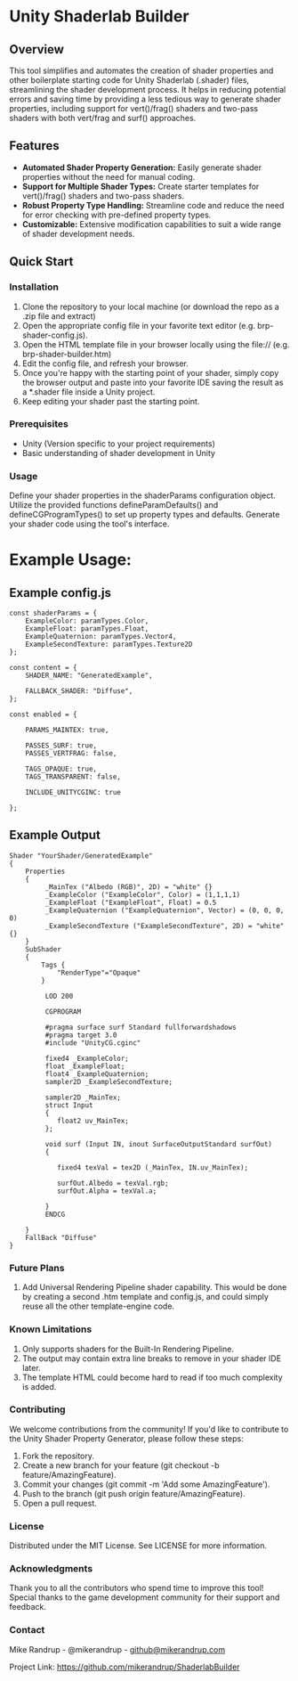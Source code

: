 # Unity Shaderlab Builder

## Overview

This tool simplifies and automates the creation of shader properties and other boilerplate starting code for Unity Shaderlab (.shader) files, streamlining the shader development process. It helps in reducing potential errors and saving time by providing a less tedious way to generate shader properties, including support for vert()/frag() shaders and two-pass shaders with both vert/frag and surf() approaches.

## Features

- **Automated Shader Property Generation:** Easily generate shader properties without the need for manual coding.
- **Support for Multiple Shader Types:** Create starter templates for vert()/frag() shaders and two-pass shaders.
- **Robust Property Type Handling:** Streamline code and reduce the need for error checking with pre-defined property types.
- **Customizable:** Extensive modification capabilities to suit a wide range of shader development needs.

## Quick Start

### Installation

1. Clone the repository to your local machine (or download the repo as a .zip file and extract)
2. Open the appropriate config file in your favorite text editor (e.g. brp-shader-config.js).
3. Open the HTML template file in your browser locally using the file:// (e.g. brp-shader-builder.htm)
4. Edit the config file, and refresh your browser.
5. Once you're happy with the starting point of your shader, simply copy the browser output and paste into your favorite IDE saving the result as a *.shader file inside a Unity project.
6. Keep editing your shader past the starting point.

### Prerequisites

- Unity (Version specific to your project requirements)
- Basic understanding of shader development in Unity

### Usage
Define your shader properties in the shaderParams configuration object.
Utilize the provided functions defineParamDefaults() and defineCGProgramTypes() to set up property types and defaults.
Generate your shader code using the tool's interface.

# Example Usage:

## Example config.js
```
const shaderParams = {
    ExampleColor: paramTypes.Color,
    ExampleFloat: paramTypes.Float,
    ExampleQuaternion: paramTypes.Vector4,
    ExampleSecondTexture: paramTypes.Texture2D
};

const content = {
    SHADER_NAME: "GeneratedExample",

    FALLBACK_SHADER: "Diffuse",
};

const enabled = {

    PARAMS_MAINTEX: true,

    PASSES_SURF: true,
    PASSES_VERTFRAG: false,

    TAGS_OPAQUE: true,
    TAGS_TRANSPARENT: false,

    INCLUDE_UNITYCGINC: true

};
```

## Example Output
```
Shader "YourShader/GeneratedExample"
{
    Properties
    {
         _MainTex ("Albedo (RGB)", 2D) = "white" {}
         _ExampleColor ("ExampleColor", Color) = (1,1,1,1)
         _ExampleFloat ("ExampleFloat", Float) = 0.5
         _ExampleQuaternion ("ExampleQuaternion", Vector) = (0, 0, 0, 0)
         _ExampleSecondTexture ("ExampleSecondTexture", 2D) = "white" {}
    }
    SubShader
    {
        Tags {
            "RenderType"="Opaque"
        }

         LOD 200

         CGPROGRAM

         #pragma surface surf Standard fullforwardshadows
         #pragma target 3.0
         #include "UnityCG.cginc"

         fixed4 _ExampleColor;
         float _ExampleFloat;
         float4 _ExampleQuaternion;
         sampler2D _ExampleSecondTexture;

         sampler2D _MainTex;
         struct Input
         {
            float2 uv_MainTex;
         };

         void surf (Input IN, inout SurfaceOutputStandard surfOut)
         {

            fixed4 texVal = tex2D (_MainTex, IN.uv_MainTex);

            surfOut.Albedo = texVal.rgb;
            surfOut.Alpha = texVal.a;

         }
         ENDCG

    }
    FallBack "Diffuse"
}
```

### Future Plans

1. Add Universal Rendering Pipeline shader capability.  This would be done by creating a second .htm template and config.js, and could simply reuse all the other template-engine code.

### Known Limitations

1. Only supports shaders for the Built-In Rendering Pipeline.
2. The output may contain extra line breaks to remove in your shader IDE later.
3. The template HTML could become hard to read if too much complexity is added.

### Contributing
We welcome contributions from the community! If you'd like to contribute to the Unity Shader Property Generator, please follow these steps:

1. Fork the repository.
2. Create a new branch for your feature (git checkout -b feature/AmazingFeature).
3. Commit your changes (git commit -m 'Add some AmazingFeature').
4. Push to the branch (git push origin feature/AmazingFeature).
5. Open a pull request.

### License
Distributed under the MIT License. See LICENSE for more information.

### Acknowledgments
Thank you to all the contributors who spend time to improve this tool!
Special thanks to the game development community for their support and feedback.

### Contact
Mike Randrup - @mikerandrup - github@mikerandrup.com

Project Link: https://github.com/mikerandrup/ShaderlabBuilder
